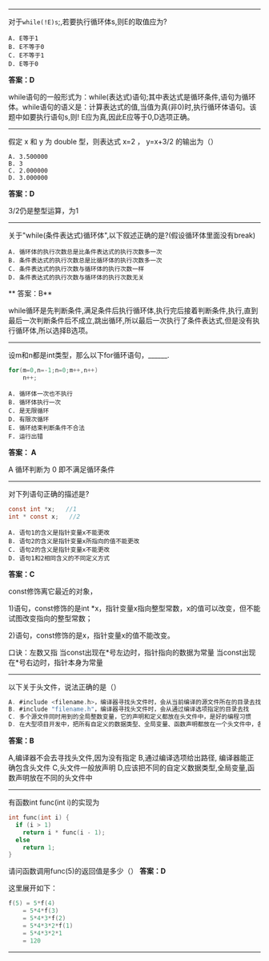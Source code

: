 ***
对于`while(!E)s`;,若要执行循环体s,则E的取值应为?
```
A. E等于1
B. E不等于0
C. E不等于1
D. E等于0
```

**答案：D**

while语句的一般形式为：while(表达式)语句;其中表达式是循环条件,语句为循环体。while语句的语义是：计算表达式的值,当值为真(非0)时,执行循环体语句。该题中如要执行语句s,则! E应为真,因此E应等于0,D选项正确。
***


假定 x 和 y 为 double 型，则表达式 x=2 ， y=x+3/2 的输出为（）
```
A. 3.500000
B. 3
C. 2.000000
D. 3.000000
```

**答案：D**

3/2仍是整型运算，为1
***

关于"while(条件表达式)循环体",以下叙述正确的是?(假设循环体里面没有break)
```
A. 循环体的执行次数总是比条件表达式的执行次数多一次
B. 条件表达式的执行次数总是比循环体的执行次数多一次
C. 条件表达式的执行次数与循环体的执行次数一样
D. 条件表达式的执行次数与循环体的执行次数无关
```

** 答案：B**

while循环是先判断条件,满足条件后执行循环体,执行完后接着判断条件,执行,直到最后一次判断条件后不成立,跳出循环,所以最后一次执行了条件表达式,但是没有执行循环体,所以选择B选项。
***

设m和n都是int类型，那么以下for循环语句，______.
``` C
for(m=0,n=-1;n=0;m++,n++)
    n++;
```

```
A. 循环体一次也不执行
B. 循环体执行一次
C. 是无限循环
D. 有限次循环
E. 循环结束判断条件不合法
F. 运行出错
```
**答案： A**

A 循环判断为 0 即不满足循环条件
***

对下列语句正确的描述是?
``` C
const int *x;   //1
int * const x;   //2
```

```
A. 语句1的含义是指针变量x不能更改
B. 语句2的含义是指针变量x所指向的值不能更改
C. 语句2的含义是指针变量x不能更改
D. 语句1和2相同含义的不同定义方式
```
**答案：C**

const修饰离它最近的对象，

1)语句，const修饰的是int \*x，指针变量x指向整型常数，x的值可以改变，但不能试图改变指向的整型常数；

2)语句，const修饰的是x，指针变量x的值不能改变。

口诀：左数又指 当const出现在\*号左边时，指针指向的数据为常量 当const出现在\*号右边时，指针本身为常量
***

以下关于头文件，说法正确的是（）
``` C
A. #include <filename.h>，编译器寻找头文件时，会从当前编译的源文件所在的目录去找
B. #include "filename.h"，编译器寻找头文件时，会从通过编译选项指定的目录去找
C. 多个源文件同时用到的全局整数变量，它的声明和定义都放在头文件中，是好的编程习惯
D. 在大型项目开发中，把所有自定义的数据类型、全局变量、函数声明都放在一个头文件中，各个源文件都只需要包含这个头文件即可，省去了要写很多#include语句的麻烦，是好的编程习惯。
```
**答案：B**

A,编译器不会去寻找头文件,因为没有指定
B,通过编译选项给出路径, 编译器能正确包含头文件
C,头文件一般放声明
D,应该把不同的自定义数据类型,全局变量,函数声明放在不同的头文件中
***

有函数int func(int i)的实现为
``` C
int func(int i) {
  if (i > 1)
    return i * func(i - 1);
  else
    return 1;
}
```
请问函数调用func(5)的返回值是多少（）
**答案：D**

这里展开如下：
``` C
f(5) = 5*f(4)
    = 5*4*f(3)
    = 5*4*3*f(2)
    = 5*4*3*2*f(1)
    = 5*4*3*2*1
    = 120
```
***
